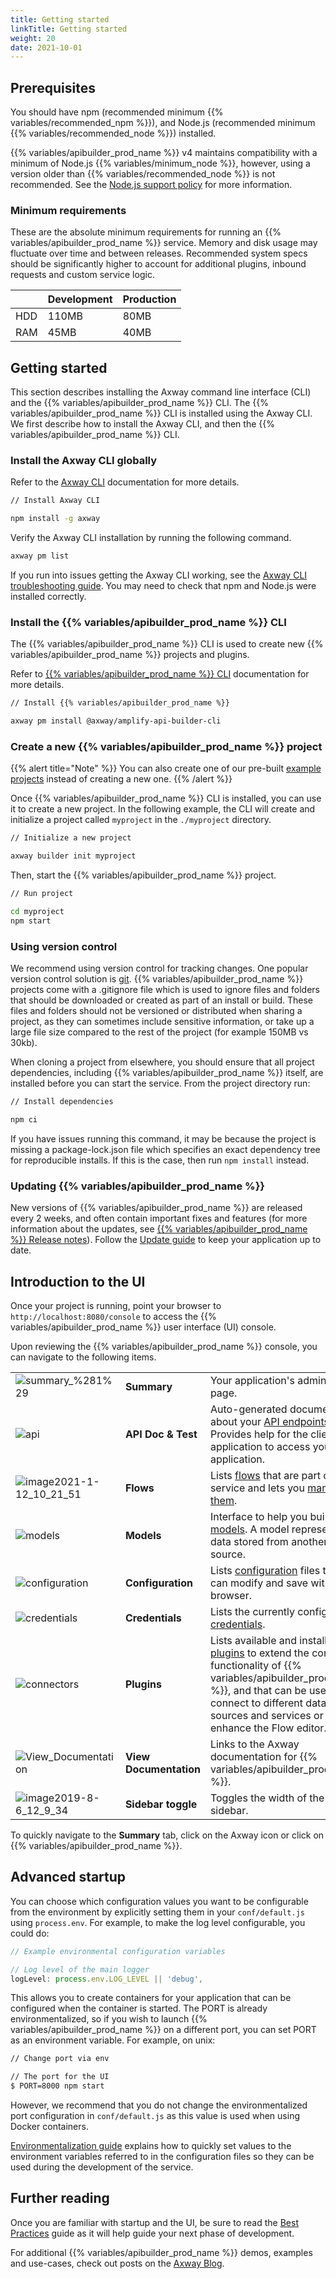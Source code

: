 ```yaml
---
title: Getting started
linkTitle: Getting started
weight: 20
date: 2021-10-01
---
```


## Prerequisites

You should have npm (recommended minimum {{% variables/recommended_npm %}}), and Node.js (recommended minimum {{% variables/recommended_node %}}) installed.

{{% variables/apibuilder_prod_name %}} v4 maintains compatibility with a minimum of Node.js {{% variables/minimum_node %}}, however, using a version older than {{% variables/recommended_node %}} is not recommended. See the [Node.js support policy](/docs/nodejs_support_policy/) for more information.

### Minimum requirements

These are the absolute minimum requirements for running an {{% variables/apibuilder_prod_name %}} service. Memory and disk usage may fluctuate over time and between releases. Recommended system specs should be significantly higher to account for additional plugins, inbound requests and custom service logic.

|  | Development | Production |
| --- | --- | --- |
| HDD | 110MB | 80MB |
| RAM | 45MB | 40MB |

## Getting started

This section describes installing the Axway command line interface (CLI) and the {{% variables/apibuilder_prod_name %}} CLI. The {{% variables/apibuilder_prod_name %}} CLI is installed using the Axway CLI. We first describe how to install the Axway CLI, and then the {{% variables/apibuilder_prod_name %}} CLI.

### Install the Axway CLI globally

Refer to the [Axway CLI](https://docs.axway.com/bundle/axwaycli-open-docs/page/docs/index.html) documentation for more details.

```bash
// Install Axway CLI

npm install -g axway
```

Verify the Axway CLI installation by running the following command.

```bash
axway pm list
```

If you run into issues getting the Axway CLI working, see the [Axway CLI troubleshooting guide](https://docs.axway.com/bundle/axwaycli-open-docs/page/docs/troubleshooting/index.html). You may need to check that npm and Node.js were installed correctly.

### Install the {{% variables/apibuilder_prod_name %}} CLI

The {{% variables/apibuilder_prod_name %}} CLI is used to create new {{% variables/apibuilder_prod_name %}} projects and plugins.

Refer to [{{% variables/apibuilder_prod_name %}} CLI](/docs/developer_guide/cli/) documentation for more details.

```bash
// Install {{% variables/apibuilder_prod_name %}}

axway pm install @axway/amplify-api-builder-cli
```

### Create a new {{% variables/apibuilder_prod_name %}} project

{{% alert title="Note" %}}
You can also create one of our pre-built [example projects](/docs/developer_guide/cli/#example) instead of creating a new one.
{{% /alert %}}

Once {{% variables/apibuilder_prod_name %}} CLI is installed, you can use it to create a new project. In the following example, the CLI will create and initialize a project called `myproject` in the `./myproject` directory.

```bash
// Initialize a new project

axway builder init myproject
```

Then, start the {{% variables/apibuilder_prod_name %}} project.

```bash
// Run project

cd myproject
npm start
```

### Using version control

We recommend using version control for tracking changes. One popular version control solution is [git](https://git-scm.com/). {{% variables/apibuilder_prod_name %}} projects come with a .gitignore file which is used to ignore files and folders that should be downloaded or created as part of an install or build. These files and folders should not be versioned or distributed when sharing a project, as they can sometimes include sensitive information, or take up a large file size compared to the rest of the project (for example 150MB vs 30kb).

When cloning a project from elsewhere, you should ensure that all project dependencies, including {{% variables/apibuilder_prod_name %}} itself, are installed before you can start the service. From the project directory run:

```bash
// Install dependencies

npm ci
```

If you have issues running this command, it may be because the project is missing a package-lock.json file which specifies an exact dependency tree for reproducible installs. If this is the case, then run `npm install` instead.

### Updating {{% variables/apibuilder_prod_name %}}

New versions of {{% variables/apibuilder_prod_name %}} are released every 2 weeks, and often contain important fixes and features (for more information about the updates, see [{{% variables/apibuilder_prod_name %}} Release notes](/docs/release_notes/)). Follow the [Update guide](/docs/updates/update_guide) to keep your application up to date.

## Introduction to the UI

Once your project is running, point your browser to `http://localhost:8080/console` to access the {{% variables/apibuilder_prod_name %}} user interface (UI) console.

Upon reviewing the {{% variables/apibuilder_prod_name %}} console, you can navigate to the following items.

|     |     |     |
| --- | --- | --- |
| ![summary_%281%29](/Images/summary_(1).png) | **Summary** | Your application's admin home page. |
| ![api](/Images/api.png) | **API Doc & Test** | Auto-generated documentation about your [API endpoints](/docs/developer_guide/flows/manage_endpoints/). Provides help for the client application to access your application. |
| ![image2021-1-12_10_21_51](/Images/image2021_1_12_10_21_51.png) | **Flows** | Lists [flows](/docs/developer_guide/flows/) that are part of your service and lets you [manage them](/docs/developer_guide/flows/manage_flows/). |
| ![models](/Images/models.png) | **Models** | Interface to help you build [models](/docs/developer_guide/models/). A model represents data stored from another source. |
| ![configuration](/Images/configuration.png) | **Configuration** | Lists [configuration](/docs/developer_guide/project/configuration/project_configuration/) files that you can modify and save within a browser. |
| ![credentials](/Images/credentials.png) | **Credentials** | Lists the currently configured [credentials](/docs/developer_guide/credentials/). |
| ![connectors](/Images/connectors.png) | **Plugins** | Lists available and installed [plugins](/docs/developer_guide/plugins/) to extend the core functionality of {{% variables/apibuilder_prod_name %}}, and that can be used to connect to different data sources and services or enhance the Flow editor. |
| ![View_Documentation](/Images/view_documentation.png) | **View Documentation** | Links to the Axway documentation for {{% variables/apibuilder_prod_name %}}. |
| ![image2019-8-6_12_9_34](/Images/image2019_8_6_12_9_34.png) | **Sidebar toggle** | Toggles the width of the sidebar. |

To quickly navigate to the **Summary** tab, click on the Axway icon or click on {{% variables/apibuilder_prod_name %}}.

## Advanced startup

You can choose which configuration values you want to be configurable from the environment by explicitly setting them in your `conf/default.js` using `process.env`. For example, to make the log level configurable, you could do:

```javascript
// Example environmental configuration variables

// Log level of the main logger
logLevel: process.env.LOG_LEVEL || 'debug',
```

This allows you to create containers for your application that can be configured when the container is started. The PORT is already environmentalized, so if you wish to launch {{% variables/apibuilder_prod_name %}} on a different port, you can set PORT as an environment variable. For example, on unix:

```bash
// Change port via env

// The port for the UI
$ PORT=8000 npm start
```

However, we recommend that you do not change the environmentalized port configuration in `conf/default.js` as this value is used when using Docker containers.

[Environmentalization guide](https://docs.axway.com/bundle/api-builder-security-guide/page/environmentalization.html) explains how to quickly set values to the environment variables referred to in the configuration files so they can be used during the development of the service.

## Further reading

Once you are familiar with startup and the UI, be sure to read the [Best Practices](/docs/best_practices/) guide as it will help guide your next phase of development.

For additional {{% variables/apibuilder_prod_name %}} demos, examples and use-cases, check out posts on the [Axway Blog](https://blog.axway.com/tag/api-builder).
